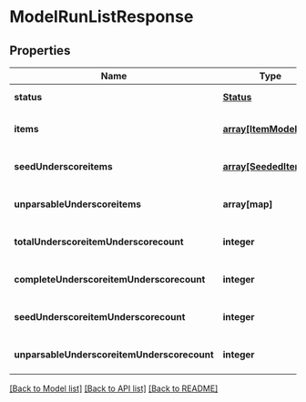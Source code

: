 # ModelRunListResponse

## Properties
Name | Type | Description | Notes
------------ | ------------- | ------------- | -------------
**status** | [**Status**](Status.md) |  | [default to null]
**items** | [**array[ItemModelRun]**](ItemModelRun.md) | Items | [optional] [default to null]
**seedUnderscoreitems** | [**array[SeededItem]**](SeededItem.md) | Seed Items | [optional] [default to null]
**unparsableUnderscoreitems** | **array[map]** | Unparsable Items | [optional] [default to null]
**totalUnderscoreitemUnderscorecount** | **integer** | Total Item Count | [optional] [default to null]
**completeUnderscoreitemUnderscorecount** | **integer** | Complete Item Count | [optional] [default to null]
**seedUnderscoreitemUnderscorecount** | **integer** | Seed Item Count | [optional] [default to null]
**unparsableUnderscoreitemUnderscorecount** | **integer** | Unparsable Item Count | [optional] [default to null]

[[Back to Model list]](../README.md#documentation-for-models) [[Back to API list]](../README.md#documentation-for-api-endpoints) [[Back to README]](../README.md)



